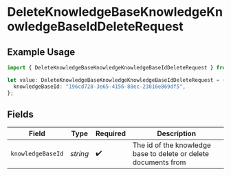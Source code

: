 # DeleteKnowledgeBaseKnowledgeKnowledgeBaseIdDeleteRequest

## Example Usage

```typescript
import { DeleteKnowledgeBaseKnowledgeKnowledgeBaseIdDeleteRequest } from "opperai/models/operations";

let value: DeleteKnowledgeBaseKnowledgeKnowledgeBaseIdDeleteRequest = {
  knowledgeBaseId: "196cd728-3e65-4156-88ec-23816e869df5",
};
```

## Fields

| Field                                                           | Type                                                            | Required                                                        | Description                                                     |
| --------------------------------------------------------------- | --------------------------------------------------------------- | --------------------------------------------------------------- | --------------------------------------------------------------- |
| `knowledgeBaseId`                                               | *string*                                                        | :heavy_check_mark:                                              | The id of the knowledge base to delete or delete documents from |